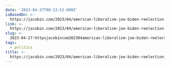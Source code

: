 ```yaml
---
date: '2023-04-27T08:13:52.000Z'
isBasedOn: >-
  https://jacobin.com/2023/04/american-liberalism-joe-biden-reelection-president-trump-democratic-party
link: >-
  https://jacobin.com/2023/04/american-liberalism-joe-biden-reelection-president-trump-democratic-party
slug: >-
  2023-04-27-httpsjacobincom202304american-liberalism-joe-biden-reelection-president-trump-democratic-party
tags:
  - politics
title: >-
  https://jacobin.com/2023/04/american-liberalism-joe-biden-reelection-president-trump-democratic-party
---
```


